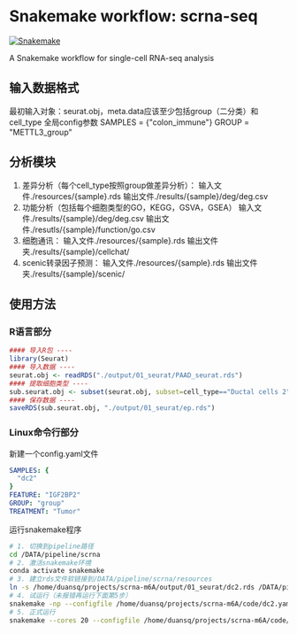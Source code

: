 # Snakemake workflow: scrna-seq

[![Snakemake](https://img.shields.io/badge/snakemake-≥6.13.2-brightgreen.svg)](https://snakemake.github.io)

A Snakemake workflow for single-cell RNA-seq analysis

## 输入数据格式
最初输入对象：seurat.obj，meta.data应该至少包括group（二分类）和cell_type
全局config参数
SAMPLES = {"colon_immune"}
GROUP = "METTL3_group"

## 分析模块
1. 差异分析（每个cell_type按照group做差异分析）：
    输入文件./resources/{sample}.rds
    输出文件./results/{sample}/deg/deg.csv
2. 功能分析（包括每个细胞类型的GO，KEGG，GSVA，GSEA）
    输入文件./results/{sample}/deg/deg.csv
    输出文件./resutls/{sample}/function/go.csv
3. 细胞通讯：
	输入文件./resources/{sample}.rds
	输出文件夹./results/{sample}/cellchat/	
4. scenic转录因子预测：
	输入文件./resources/{sample}.rds
	输出文件夹./results/{sample}/scenic/

## 使用方法
### R语言部分
```R
#### 导入R包 ----
library(Seurat)
#### 导入数据 ----
seurat.obj <- readRDS("./output/01_seurat/PAAD_seurat.rds")
#### 提取细胞类型 ----
sub.seurat.obj <- subset(seurat.obj, subset=cell_type=="Ductal cells 2")
#### 保存数据 ----
saveRDS(sub.seurat.obj, "./output/01_seurat/ep.rds")
```

### Linux命令行部分
新建一个config.yaml文件
```yaml
SAMPLES: {
  "dc2"
}
FEATURE: "IGF2BP2"
GROUP: "group"
TREATMENT: "Tumor"
```

运行snakemake程序
```bash
# 1. 切换到pipeline路径
cd /DATA/pipeline/scrna
# 2. 激活snakemake环境
conda activate snakemake
# 3. 建立rds文件软链接到/DATA/pipeline/scrna/resources
ln -s /home/duansq/projects/scrna-m6A/output/01_seurat/dc2.rds /DATA/pipeline/scrna/resources
# 4. 试运行（未报错再运行下面第5步）
snakemake -np --configfile /home/duansq/projects/scrna-m6A/code/dc2.yaml
# 5. 正式运行
snakemake --cores 20 --configfile /home/duansq/projects/scrna-m6A/code/dc2.yaml
```